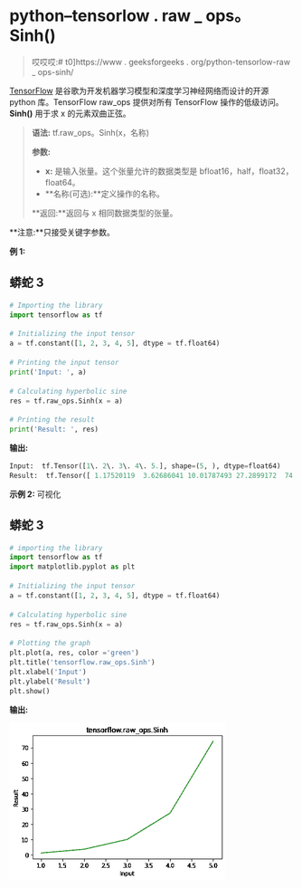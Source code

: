 # python–tensorlow . raw _ ops。Sinh()

> 哎哎哎:# t0]https://www . geeksforgeeks . org/python-tensorlow-raw _ ops-sinh/

[TensorFlow](https://www.geeksforgeeks.org/introduction-to-tensorflow/) 是谷歌为开发机器学习模型和深度学习神经网络而设计的开源 python 库。TensorFlow raw_ops 提供对所有 TensorFlow 操作的低级访问。 **Sinh()** 用于求 x 的元素双曲正弦。

> **语法:** tf.raw_ops。Sinh(x，名称)
> 
> **参数:**
> 
> *   **x:** 是输入张量。这个张量允许的数据类型是 bfloat16，half，float32，float64。
> *   **名称(可选):**定义操作的名称。
>     
> 
> **返回:**返回与 x 相同数据类型的张量。

**注意:**只接受关键字参数。

**例 1:**

## 蟒蛇 3

```py
# Importing the library
import tensorflow as tf

# Initializing the input tensor
a = tf.constant([1, 2, 3, 4, 5], dtype = tf.float64)

# Printing the input tensor
print('Input: ', a)

# Calculating hyperbolic sine
res = tf.raw_ops.Sinh(x = a)

# Printing the result
print('Result: ', res)
```

**输出:**

```py
Input:  tf.Tensor([1\. 2\. 3\. 4\. 5.], shape=(5, ), dtype=float64)
Result:  tf.Tensor([ 1.17520119  3.62686041 10.01787493 27.2899172  74.20321058], shape=(5, ), dtype=float64)

```

**示例 2:** 可视化

## 蟒蛇 3

```py
# importing the library
import tensorflow as tf
import matplotlib.pyplot as plt

# Initializing the input tensor
a = tf.constant([1, 2, 3, 4, 5], dtype = tf.float64)

# Calculating hyperbolic sine
res = tf.raw_ops.Sinh(x = a)

# Plotting the graph
plt.plot(a, res, color ='green')
plt.title('tensorflow.raw_ops.Sinh')
plt.xlabel('Input')
plt.ylabel('Result')
plt.show()
```

**输出:**

![](img/93ce2dc41ce1de7e9340ae4df48a888f.png)